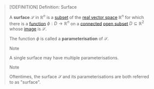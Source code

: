 >[!DEFINITION] Definition: Surface
>
>A **surface** $\mathcal{S}$ in $\mathbb{R}^n$ is a [subset](../../../Set%20Theory/Subset.md) of the [real vector space](../../../Algebra/Linear%20Algebra/Matrices/Row%20&%20Column%20Vectors/Real%20Vectors/Structure%20of%20the%20Real%20Vector%20Space.md) $\mathbb{R}^n$ for which there is a [function](../../../Analysis/Vector%20Analysis/Surface%20Parameterisations/Surface%20Parameterisation.md) $\phi: D \to \mathbb{R}^n$ on a [connected](../Connected%20Set.md) [open subset](../Metric%20Spaces/The%20Metric%20Topology.md#^opensets) $D \subseteq \mathbb{R}^2$ whose [image](../../Analysis/Functions/Function.md) is $\mathcal{S}$.
>
>The function $\phi$ is called a **parameterisation** of $\mathcal{S}$.
>
>>[!NOTE]
>>
>>A single surface may have multiple parameterisations.
>>
>
>>[!NOTE]
>>
>>Oftentimes, the surface $\mathcal{S}$ and its parameterisations are both referred to as "surface".
>>
>